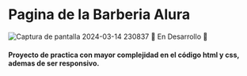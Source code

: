 # Pagina de la Barberia Alura
![Captura de pantalla 2024-03-14 230837](https://github.com/Mariand5/barberia-alura/assets/118864547/f22a22e0-7157-464f-b830-edf32d5a7dd7)
:construction: En Desarrollo :construction:
#### Proyecto de practica con mayor complejidad en el código html y css, ademas de ser responsivo.
